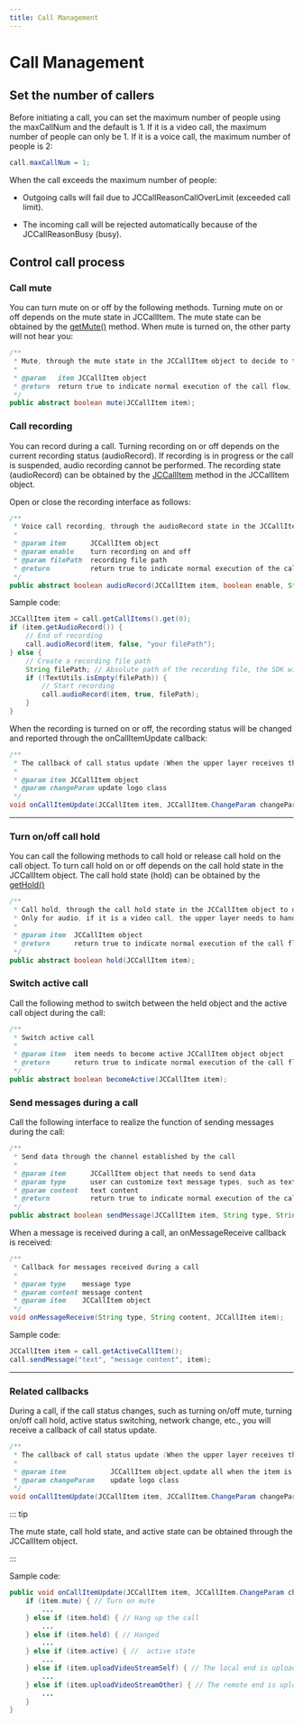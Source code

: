 ```yaml
---
title: Call Management
---
```

# Call Management

## Set the number of callers

Before initiating a call, you can set the maximum number of people using
the maxCallNum and the default is 1. If it is a video call, the maximum
number of people can only be 1. If it is a voice call, the maximum
number of people is 2:

``````java
call.maxCallNum = 1;
``````

When the call exceeds the maximum number of people:

- Outgoing calls will fail due to JCCallReasonCallOverLimit (exceeded
    call limit).

- The incoming call will be rejected automatically because of the
    JCCallReasonBusy (busy).

## Control call process

### Call mute

You can turn mute on or off by the following methods. Turning mute on or
off depends on the mute state in JCCallItem. The mute state can be
obtained by the
[getMute()](http://developer.juphoon.com/portal/reference/android/com/juphoon/cloud/JCCallItem.html#getMute--)
method. When mute is turned on, the other party will not hear you:

``````java
/**
 * Mute, through the mute state in the JCCallItem object to decide to turn mute on and off
 *
 * @param   item JCCallItem object
 * @return  return true to indicate normal execution of the call flow, and false to indicate abnormal call
 */
public abstract boolean mute(JCCallItem item);
``````

### Call recording

You can record during a call. Turning recording on or off depends on the
current recording status (audioRecord). If recording is in progress or
the call is suspended, audio recording cannot be performed. The
recording state (audioRecord) can be obtained by the
[JCCallItem](https://developer.juphoon.com/portal/reference/V2.1/android/com/juphoon/cloud/JCCallItem.html)
method in the JCCallItem object.

Open or close the recording interface as follows:

``````java
/**
 * Voice call recording, through the audioRecord state in the JCCallItem object to decide to turn on or off the recording
 *
 * @param item      JCCallItem object
 * @param enable    turn recording on and off
 * @param filePath  recording file path
 * @return          return true to indicate normal execution of the call flow, and false to indicate abnormal call
 */
public abstract boolean audioRecord(JCCallItem item, boolean enable, String filePath);
``````

Sample code:

``````java
JCCallItem item = call.getCallItems().get(0);
if (item.getAudioRecord()) {
    // End of recording
    call.audioRecord(item, false, "your filePath");
} else {
    // Create a recording file path
    String filePath; // Absolute path of the recording file, the SDK will automatically create the recording file
    if (!TextUtils.isEmpty(filePath)) {
        // Start recording
        call.audioRecord(item, true, filePath);
    }
}
``````

When the recording is turned on or off, the recording status will be
changed and reported through the onCallItemUpdate callback:

``````java
/**
 * The callback of call status update (When the upper layer receives this callback, you can obtain all the information and status of the call according to the JCCallItem object, thereby updating the call related UI)
 *
 * @param item JCCallItem object
 * @param changeParam update logo class
 */
void onCallItemUpdate(JCCallItem item, JCCallItem.ChangeParam changeParam);
``````

-----

### Turn on/off call hold

You can call the following methods to call hold or release call hold on
the call object. To turn call hold on or off depends on the call hold
state in the JCCallItem object. The call hold state (hold) can be
obtained by the
[getHold()](https://developer.juphoon.com/portal/reference/V2.1/android/com/juphoon/cloud/JCCallItem.html#getHold--)

``````java
/**
 * Call hold, through the call hold state in the JCCallItem object to decide to turn call hold on and off
 * Only for audio, if it is a video call, the upper layer needs to handle the video logic
 *
 * @param item  JCCallItem object
 * @return      return true to indicate normal execution of the call flow, and false to indicate abnormal call
 */
public abstract boolean hold(JCCallItem item);
``````

### Switch active call

Call the following method to switch between the held object and the
active call object during the call:

``````java
/**
 * Switch active call
 *
 * @param item  item needs to become active JCCallItem object object
 * @return      return true to indicate normal execution of the call flow, and false to indicate abnormal call
 */
public abstract boolean becomeActive(JCCallItem item);
``````

### Send messages during a call

Call the following interface to realize the function of sending messages
during the call:

``````java
/**
 * Send data through the channel established by the call
 *
 * @param item      JCCallItem object that needs to send data
 * @param type      user can customize text message types, such as text, xml, etc.
 * @param content   text content
 * @return          return true to indicate normal execution of the call flow, and false to indicate abnormal call
 */
public abstract boolean sendMessage(JCCallItem item, String type, String content);
``````

When a message is received during a call, an onMessageReceive callback
is received:

``````java
/**
 * Callback for messages received during a call
 *
 * @param type    message type
 * @param content message content
 * @param item    JCCallItem object
 */
void onMessageReceive(String type, String content, JCCallItem item);
``````

Sample code:

``````java
JCCallItem item = call.getActiveCallItem();
call.sendMessage("text", "message content", item);
``````

-----

### Related callbacks

During a call, if the call status changes, such as turning on/off mute,
turning on/off call hold, active status switching, network change, etc.,
you will receive a callback of call status update.

``````java
/**
 * The callback of call status update (When the upper layer receives this callback, you can obtain all the information and status of the call according to the JCCallItem object, thereby updating the call related UI)
 *
 * @param item           JCCallItem object,update all when the item is null
 * @param changeParam    update logo class
 */
void onCallItemUpdate(JCCallItem item, JCCallItem.ChangeParam changeParam);
``````

::: tip

The mute state, call hold state, and active state can be obtained
through the JCCallItem object.

:::

Sample code:

``````java
public void onCallItemUpdate(JCCallItem item, JCCallItem.ChangeParam changeParam) {
    if (item.mute) { // Turn on mute
        ...
    } else if (item.hold) { // Hang up the call
        ...
    } else if (item.held) { // Hanged
        ...
    } else if (item.active) { //  active state
        ...
    } else if (item.uploadVideoStreamSelf) { // The local end is uploading a video stream
        ...
    } else if (item.uploadVideoStreamOther) { // The remote end is uploading a video stream
        ...
    }
}
``````
